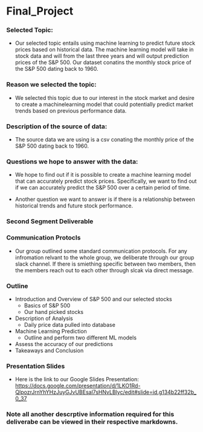 # Final_Project

### Selected Topic:
- Our selected topic entails using machine learning to predict future stock prices based on historical data. The machine learning model will take in stock data and will from the last three years and will output prediction prices of the S&P 500. Our dataset conatins the monthly stock price of the S&P 500 dating back to 1960.

### Reason we selected the topic:
- We selected this topic due to our interest in the stock market and desire to create a machinelearning model that could potentially predict market trends based on previous performance data. 

### Description of the source of data:
- The source data we are using is a csv conating the monthly price of the S&P 500 dating back to 1960.

### Questions we hope to answer with the data:
- We hope to find out if it is possible to create a machine learning model that can accurately predict stock prices. Specifically, we want to find out if we can accurately predict the S&P 500 over a certain period of time. 

- Another question we want to answer is if there is a relationship between historical trends and future stock performance.

### Second Segment Deliverable

### Communication Protocls
- Our group outlined some standard communication protocols. For any infromation relvant to the whole group, we deliberate through our group slack channel. If there is smiething specific between two members, then the members reach out to each other through slcak via direct message.

### Outline
- Introduction and Overview of S&P 500 and our selected stocks
    - Basics of S&P 500
    - Our hand picked stocks
- Description of Analysis
    - Daily price data pulled into database
- Machine Learning Prediction
    - Outline and perform two different ML models
- Assess the accuracy of our predictions 
- Takeaways and Conclusion

### Presentation Slides
- Here is the link to our Google Slides Presentation:
https://docs.google.com/presentation/d/1LKO1Rd-QlpozrJrnYhYHzJuyGJvUBEsal7sHNvLBlyc/edit#slide=id.g134b22ff32b_0_37

### Note all another descrptive information required for this deliverabe can be viewed in their respective markdowns.
